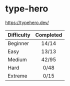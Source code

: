 # type-hero

<https://typehero.dev/>

| Difficulty | Completed |
| ---------- | :-------: |
| Beginner   |   14/14   |
| Easy       |   13/13   |
| Medium     |   42/95   |
| Hard       |   0/48    |
| Extreme    |   0/15    |
